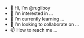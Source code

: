 - 👋 Hi, I’m @rugiiboy
- 👀 I’m interested in ...
- 🌱 I’m currently learning ...
- 💞️ I’m looking to collaborate on ...
- 📫 How to reach me ...

<!---
rugiiboy/rugiiboy is a ✨ special ✨ repository because its `README.md` (this file) appears on your GitHub profile.
You can click the Preview link to take a look at your changes.
--->
